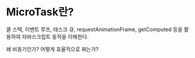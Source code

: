 # MicroTask란?

콜 스택, 이벤트 루프, 태스크 큐, requestAnimationFrame, getComputed 등을 활용하여 자바스크립트 동작을 이해한다.

왜 비동기인가? 어떻게 효율적으로 짜는가?